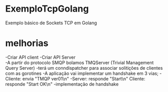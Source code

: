 # ExemploTcpGolang
Exemplo básico de Sockets TCP em Golang
# melhorias
-Criar API client
-Criar API Server  
-A partir do protocolo SMQP bolamos  TMQServer (Trivial Management Query Server)
-terá um conndispatcher para associar solitições de clientes com as gorotines 
-A aplicação vai implementar um handshake em 3 vias;
    -Cliente: envia "TMQP ver01\n"
    -Server: responde "Start\n"
    Cliente: responde "Start OK\n"
-implementação de handshake 